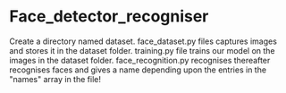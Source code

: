 # Face_detector_recogniser
Create a directory named dataset.
face_dataset.py files captures images and stores it in the dataset folder.
training.py file trains our model on the images in the dataset folder.
face_recognition.py recognises thereafter recognises faces and gives a name depending upon the entries in the "names" array in the file!
